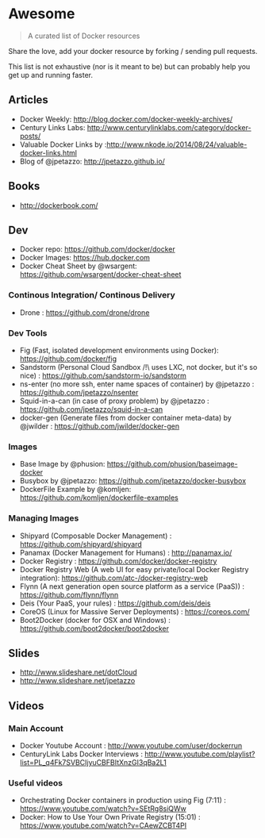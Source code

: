 # Awesome

> A curated list of Docker resources

Share the love, add your docker resource by forking / sending pull requests.

This list is not exhaustive (nor is it meant to be) but can probably help you get up and running faster. 

## Articles

* Docker Weekly: http://blog.docker.com/docker-weekly-archives/
* Century Links Labs: http://www.centurylinklabs.com/category/docker-posts/
* Valuable Docker Links by :http://www.nkode.io/2014/08/24/valuable-docker-links.html
* Blog of @jpetazzo: http://jpetazzo.github.io/

## Books

* http://dockerbook.com/
 
## Dev 

* Docker repo: https://github.com/docker/docker
* Docker Images: https://hub.docker.com
* Docker Cheat Sheet by @wsargent: https://github.com/wsargent/docker-cheat-sheet

### Continous Integration/ Continous Delivery

* Drone : https://github.com/drone/drone

### Dev Tools

* Fig (Fast, isolated development environments using Docker): https://github.com/docker/fig
* Sandstorm (Personal Cloud Sandbox /!\ uses LXC, not docker, but it's so nice) : https://github.com/sandstorm-io/sandstorm
* ns-enter (no more ssh, enter name spaces of container) by @jpetazzo : https://github.com/jpetazzo/nsenter
* Squid-in-a-can (in case of proxy problem) by @jpetazzo : https://github.com/jpetazzo/squid-in-a-can
* docker-gen (Generate files from docker container meta-data) by @jwilder : https://github.com/jwilder/docker-gen

### Images

* Base Image by @phusion: https://github.com/phusion/baseimage-docker
* Busybox by @jpetazzo: https://github.com/jpetazzo/docker-busybox
* DockerFile Example by @komljen: https://github.com/komljen/dockerfile-examples

### Managing Images

* Shipyard (Composable Docker Management) : https://github.com/shipyard/shipyard
* Panamax (Docker Management for Humans) : http://panamax.io/
* Docker Registry : https://github.com/docker/docker-registry
* Docker Registry Web (A web UI for easy private/local Docker Registry integration): https://github.com/atc-/docker-registry-web
* Flynn (A next generation open source platform as a service (PaaS)) : https://github.com/flynn/flynn
* Deis (Your PaaS, your rules) : https://github.com/deis/deis
* CoreOS (Linux for Massive Server Deployments) : https://coreos.com/
* Boot2Docker (docker for OSX and Windows) : https://github.com/boot2docker/boot2docker

## Slides

* http://www.slideshare.net/dotCloud
* http://www.slideshare.net/jpetazzo

## Videos

### Main Account

* Docker Youtube Account : http://www.youtube.com/user/dockerrun 
* CenturyLink Labs Docker Interviews : http://www.youtube.com/playlist?list=PL_q4Fk7SVBCIjyuCBFBItXnzGI3qBa2L1 

### Useful videos

* Orchestrating Docker containers in production using Fig (7:11) : https://www.youtube.com/watch?v=SEtRg8siQWw
* Docker: How to Use Your Own Private Registry (15:01) : https://www.youtube.com/watch?v=CAewZCBT4PI
